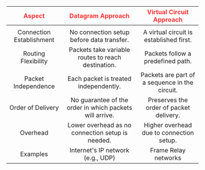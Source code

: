 | <span style="color:#ff3333">Aspect</span> |  <span style="color:#ff3333">Datagram Approach</span>   | <span style="color:#ff3333">Virtual Circuit Approach</span> |
|:-----------------------------------------:|:-------------------------------------------------------:|:-----------------------------------------------------------:|
|                                           |                                                         |                                                             |
|         Connection Establishment          |        No connection setup before data transfer.        |           A virtual circuit is established first.           |
|            Routing Flexibility            |   Packets take variable routes to reach destination.    |              Packets follow a predefined path.              |
|            Packet Independence            |          Each packet is treated independently.          |       Packets are part of a sequence in the circuit.        |
|             Order of Delivery             | No guarantee of the order in which packets will arrive. |           Preserves the order of packet delivery.           |
|                 Overhead                  |    Lower overhead as no connection setup is needed.     |          Higher overhead due to connection setup.           |
|                 Examples                  |            Internet's IP network (e.g., UDP)            |                    Frame Relay networks                     |